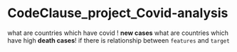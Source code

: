 # CodeClause_project_Covid-analysis
what are countries  which have covid ! **new cases**
what are countries which have high **death cases**!
if there is relationship between `features` and `target`
